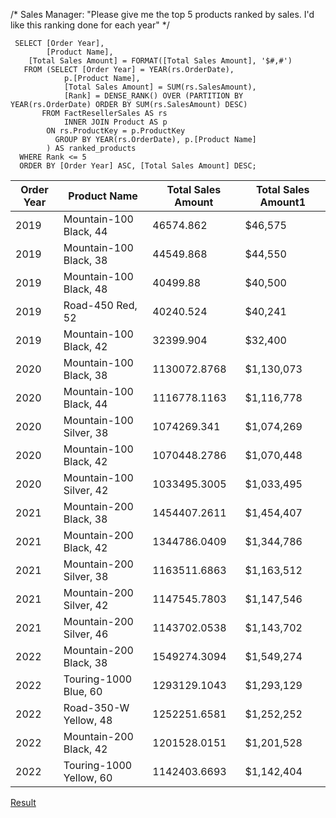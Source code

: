    /*
Sales Manager: "Please give me the top 5 products ranked by sales. I'd like this ranking done for each year"
*/
 ```
  SELECT [Order Year],
         [Product Name],
	 [Total Sales Amount] = FORMAT([Total Sales Amount], '$#,#')
    FROM (SELECT [Order Year] = YEAR(rs.OrderDate),
	         p.[Product Name],
	         [Total Sales Amount] = SUM(rs.SalesAmount),
	         [Rank] = DENSE_RANK() OVER (PARTITION BY YEAR(rs.OrderDate) ORDER BY SUM(rs.SalesAmount) DESC)
	    FROM FactResellerSales AS rs
	         INNER JOIN Product AS p
		 ON rs.ProductKey = p.ProductKey
           GROUP BY YEAR(rs.OrderDate), p.[Product Name]
         ) AS ranked_products
   WHERE Rank <= 5
   ORDER BY [Order Year] ASC, [Total Sales Amount] DESC;
   ```
   
   | Order Year | Product Name            | Total Sales Amount | Total Sales Amount1 |
|------------|-------------------------|--------------------|---------------------|
| 2019       | Mountain-100 Black, 44  | 46574.862          | $46,575             |
| 2019       | Mountain-100 Black, 38  | 44549.868          | $44,550             |
| 2019       | Mountain-100 Black, 48  | 40499.88           | $40,500             |
| 2019       | Road-450 Red, 52        | 40240.524          | $40,241             |
| 2019       | Mountain-100 Black, 42  | 32399.904          | $32,400             |
| 2020       | Mountain-100 Black, 38  | 1130072.8768       | $1,130,073          |
| 2020       | Mountain-100 Black, 44  | 1116778.1163       | $1,116,778          |
| 2020       | Mountain-100 Silver, 38 | 1074269.341        | $1,074,269          |
| 2020       | Mountain-100 Black, 42  | 1070448.2786       | $1,070,448          |
| 2020       | Mountain-100 Silver, 42 | 1033495.3005       | $1,033,495          |
| 2021       | Mountain-200 Black, 38  | 1454407.2611       | $1,454,407          |
| 2021       | Mountain-200 Black, 42  | 1344786.0409       | $1,344,786          |
| 2021       | Mountain-200 Silver, 38 | 1163511.6863       | $1,163,512          |
| 2021       | Mountain-200 Silver, 42 | 1147545.7803       | $1,147,546          |
| 2021       | Mountain-200 Silver, 46 | 1143702.0538       | $1,143,702          |
| 2022       | Mountain-200 Black, 38  | 1549274.3094       | $1,549,274          |
| 2022       | Touring-1000 Blue, 60   | 1293129.1043       | $1,293,129          |
| 2022       | Road-350-W Yellow, 48   | 1252251.6581       | $1,252,252          |
| 2022       | Mountain-200 Black, 42  | 1201528.0151       | $1,201,528          |
| 2022       | Touring-1000 Yellow, 60 | 1142403.6693       | $1,142,404          |
   
  [Result](product_sales_rank_by_year.csv)
